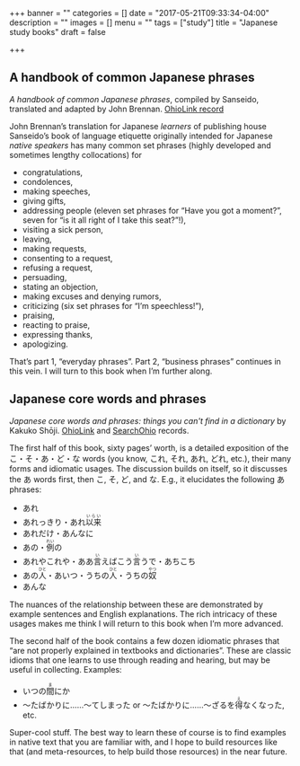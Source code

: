 +++
banner = ""
categories = []
date = "2017-05-21T09:33:34-04:00"
description = ""
images = []
menu = ""
tags = ["study"]
title = "Japanese study books"
draft = false

+++

## A handbook of common Japanese phrases

*A handbook of common Japanese phrases*,  compiled by Sanseido, translated and adapted by John Brennan. [OhioLink record](https://olc1.ohiolink.edu/record=b21374702~S0)

John Brennan’s translation for Japanese *learners* of publishing house Sanseido’s book of language etiquette originally intended for Japanese *native speakers* has many common set phrases (highly developed and sometimes lengthy collocations) for

- congratulations,
- condolences,
- making speeches,
- giving gifts,
- addressing people (eleven set phrases for “Have you got a moment?”, seven for “is it all right of I take this seat?”!),
- visiting a sick person,
- leaving,
- making requests,
- consenting to a request,
- refusing a request,
- persuading,
- stating an objection,
- making excuses and denying rumors,
- criticizing (six set phrases for “I’m speechless!”),
- praising,
- reacting to praise,
- expressing thanks,
- apologizing.

That’s part 1, “everyday phrases”. Part 2, “business phrases” continues in this vein. I will turn to this book when I’m further along.

## Japanese core words and phrases

*Japanese core words and phrases: things you can't find in a dictionary* by Kakuko Shōji. [OhioLink](http://olc1.ohiolink.edu/record=b35077152~S0*eng) and [SearchOhio](http://ohpir.westervillelibrary.org/record=b3369916~S0*eng) records.

The first half of this book, sixty pages’ worth, is a detailed exposition of the こ・そ・あ・ど・な words (you know, これ, それ, あれ, どれ, etc.), their many forms and idiomatic usages. The discussion builds on itself, so it discusses the あ words first, then こ, そ, ど, and な. E.g., it elucidates the following あ phrases:

- あれ
- あれっきり・あれ<ruby>以来<rt>いらい</rt></ruby>
- あれだけ・あんなに
- あの・<ruby>例<rt>れい</rt></ruby>の
- あれやこれや・ああ<ruby>言<rt>い</rt></ruby>えばこう<ruby>言<rt>い</rt></ruby>うで・あちこち
- あの<ruby>人<rt>ひと</rt></ruby>・あいつ・うちの<ruby>人<rt>ひと</rt></ruby>・うちの<ruby>奴<rt>やつ</rt></ruby>
- あんな

The nuances of the relationship between these are demonstrated by example sentences and English explanations. The rich intricacy of these usages makes me think I will return to this book when I’m more advanced.

The second half of the book contains a few dozen idiomatic phrases that “are not properly explained in textbooks and dictionaries”. These are classic idioms that one learns to use through reading and hearing, but may be useful in collecting. Examples:

- いつの<ruby>間<rt>ま</rt></ruby>にか
- 〜たばかりに……〜てしまった or 〜たばかりに……〜ざるを<ruby>得<rt>え</rt></ruby>なくなった, etc.

Super-cool stuff. The best way to learn these of course is to find examples in native text that you are familiar with, and I hope to build resources like that (and meta-resources, to help build those resources) in the near future.

